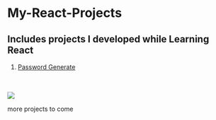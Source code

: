 # My-React-Projects

## Includes projects I developed while Learning React

1. [Password Generate ](https://github.com/sinemagar/My-React-Projects/tree/master/passwordGenerator)  
<br/>
<br/>
<img src = "https://i.hizliresim.com/59t5if2.png"/>

more projects to come
